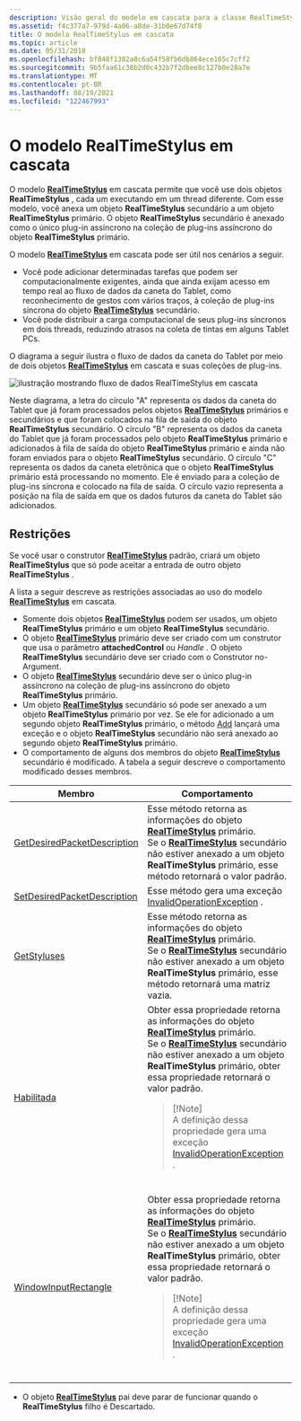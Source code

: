 ```yaml
---
description: Visão geral do modelo em cascata para a classe RealTimeStylus.
ms.assetid: f4c377a7-979d-4a06-a8de-31b8e67d74f8
title: O modelo RealTimeStylus em cascata
ms.topic: article
ms.date: 05/31/2018
ms.openlocfilehash: bf848f1382a8c6a54f58fb6db864ece165c7cff2
ms.sourcegitcommit: 9b5faa61c38b2d0c432b7f2dbee8c127b0e28a7e
ms.translationtype: MT
ms.contentlocale: pt-BR
ms.lasthandoff: 08/19/2021
ms.locfileid: "122467993"
---
```

# <a name="the-cascaded-realtimestylus-model"></a>O modelo RealTimeStylus em cascata

O modelo [**RealTimeStylus**](realtimestylus-class.md) em cascata permite que você use dois objetos **RealTimeStylus** , cada um executando em um thread diferente. Com esse modelo, você anexa um objeto **RealTimeStylus** secundário a um objeto **RealTimeStylus** primário. O objeto **RealTimeStylus** secundário é anexado como o único plug-in assíncrono na coleção de plug-ins assíncrono do objeto **RealTimeStylus** primário.

O modelo [**RealTimeStylus**](realtimestylus-class.md) em cascata pode ser útil nos cenários a seguir.

-   Você pode adicionar determinadas tarefas que podem ser computacionalmente exigentes, ainda que ainda exijam acesso em tempo real ao fluxo de dados da caneta do Tablet, como reconhecimento de gestos com vários traços, à coleção de plug-ins síncrona do objeto [**RealTimeStylus**](realtimestylus-class.md) secundário.
-   Você pode distribuir a carga computacional de seus plug-ins síncronos em dois threads, reduzindo atrasos na coleta de tintas em alguns Tablet PCs.

O diagrama a seguir ilustra o fluxo de dados da caneta do Tablet por meio de dois objetos [**RealTimeStylus**](realtimestylus-class.md) em cascata e suas coleções de plug-ins.

![ilustração mostrando fluxo de dados RealTimeStylus em cascata](images/72ca1999-e078-49f8-a336-3b4d0157a472.gif)

Neste diagrama, a letra do círculo "A" representa os dados da caneta do Tablet que já foram processados pelos objetos [**RealTimeStylus**](realtimestylus-class.md) primários e secundários e que foram colocados na fila de saída do objeto **RealTimeStylus** secundário. O círculo "B" representa os dados da caneta do Tablet que já foram processados pelo objeto **RealTimeStylus** primário e adicionados à fila de saída do objeto **RealTimeStylus** primário e ainda não foram enviados para o objeto **RealTimeStylus** secundário. O círculo "C" representa os dados da caneta eletrônica que o objeto **RealTimeStylus** primário está processando no momento. Ele é enviado para a coleção de plug-ins síncrona e colocado na fila de saída. O círculo vazio representa a posição na fila de saída em que os dados futuros da caneta do Tablet são adicionados.

## <a name="constraints"></a>Restrições

Se você usar o construtor [**RealTimeStylus**](realtimestylus-class.md) padrão, criará um objeto **RealTimeStylus** que só pode aceitar a entrada de outro objeto **RealTimeStylus** .

A lista a seguir descreve as restrições associadas ao uso do modelo [**RealTimeStylus**](realtimestylus-class.md) em cascata.

-   Somente dois objetos [**RealTimeStylus**](realtimestylus-class.md) podem ser usados, um objeto **RealTimeStylus** primário e um objeto **RealTimeStylus** secundário.
-   O objeto [**RealTimeStylus**](realtimestylus-class.md) primário deve ser criado com um construtor que usa o parâmetro **attachedControl** ou *Handle* . O objeto **RealTimeStylus** secundário deve ser criado com o Construtor no-Argument.
-   O objeto [**RealTimeStylus**](realtimestylus-class.md) secundário deve ser o único plug-in assíncrono na coleção de plug-ins assíncrono do objeto **RealTimeStylus** primário.
-   Um objeto [**RealTimeStylus**](realtimestylus-class.md) secundário só pode ser anexado a um objeto **RealTimeStylus** primário por vez. Se ele for adicionado a um segundo objeto **RealTimeStylus** primário, o método [Add](/previous-versions/ms824814(v=msdn.10)) lançará uma exceção e o objeto **RealTimeStylus** secundário não será anexado ao segundo objeto **RealTimeStylus** primário.
-   O comportamento de alguns dos membros do objeto [**RealTimeStylus**](realtimestylus-class.md) secundário é modificado. A tabela a seguir descreve o comportamento modificado desses membros.

    

    
| Membro | Comportamento | 
|--------|----------|
| <a href="/previous-versions/ms825905(v=msdn.10)">GetDesiredPacketDescription</a> | Esse método retorna as informações do objeto <a href="realtimestylus-class.md"><strong>RealTimeStylus</strong></a> primário.<br /> Se o <a href="realtimestylus-class.md"><strong>RealTimeStylus</strong></a> secundário não estiver anexado a um objeto <strong>RealTimeStylus</strong> primário, esse método retornará o valor padrão.<br /> | 
| <a href="/previous-versions/ms826041(v=msdn.10)">SetDesiredPacketDescription</a> | Esse método gera uma exceção <a href="/dotnet/api/system.invalidoperationexception">InvalidOperationException</a> .<br /> | 
| <a href="/previous-versions/ms825913(v=msdn.10)">GetStyluses</a> | Esse método retorna as informações do objeto <a href="realtimestylus-class.md"><strong>RealTimeStylus</strong></a> primário.<br /> Se o <a href="realtimestylus-class.md"><strong>RealTimeStylus</strong></a> secundário não estiver anexado a um objeto <strong>RealTimeStylus</strong> primário, esse método retornará uma matriz vazia.<br /> | 
| <a href="/previous-versions/ms824832(v=msdn.10)">Habilitada</a> | Obter essa propriedade retorna as informações do objeto <a href="realtimestylus-class.md"><strong>RealTimeStylus</strong></a> primário.<br /> Se o <a href="realtimestylus-class.md"><strong>RealTimeStylus</strong></a> secundário não estiver anexado a um objeto <strong>RealTimeStylus</strong> primário, obter essa propriedade retornará o valor padrão.<br /><blockquote>    [!Note]<br />    A definição dessa propriedade gera uma exceção <a href="/dotnet/api/system.invalidoperationexception">InvalidOperationException</a> .    </blockquote><br /> | 
| <a href="/previous-versions/ms824834(v=msdn.10)">WindowInputRectangle</a> | Obter essa propriedade retorna as informações do objeto <a href="realtimestylus-class.md"><strong>RealTimeStylus</strong></a> primário.<br /> Se o <a href="realtimestylus-class.md"><strong>RealTimeStylus</strong></a> secundário não estiver anexado a um objeto <strong>RealTimeStylus</strong> primário, obter essa propriedade retornará o valor padrão.<br /><blockquote>    [!Note]<br />    A definição dessa propriedade gera uma exceção <a href="/dotnet/api/system.invalidoperationexception">InvalidOperationException</a> .    </blockquote><br /> | 


    

     

-   O objeto [**RealTimeStylus**](realtimestylus-class.md) pai deve parar de funcionar quando o **RealTimeStylus** filho é Descartado.

 

 
